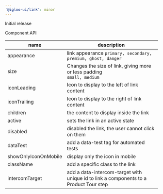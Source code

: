 ```yaml
---
'@igloo-ui/link': minor
---
```


Initial release

Component API

| name                 | description                                                                           |
| -------------------- | ------------------------------------------------------------------------------------- |
| appearance           | link appearance `primary, secondary, premium, ghost, danger`                          |
| size                 | Changes the size of link, giving more or less padding <br/> `small, medium`           |
| iconLeading          | Icon to display to the left of link content                                           |
| iconTrailing         | Icon to display to the right of link content                                          |
| children             | the content to display inside the link                                                |
| active               | sets the link in an active state                                                      |
| disabled             | disabled the link, the user cannot click on them                                      |
| dataTest             | add a data-test tag for automated tests                                               |
| showOnlyIconOnMobile | display only the icon in mobile                                                       |
| className            | add a specific class to the link                                                      |
| intercomTarget       | add a data-intercom-target with unique id to link a components to a Product Tour step |
